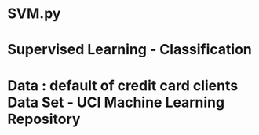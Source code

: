 # SVM.py

# Supervised Learning - Classification

# Data : default of credit card clients Data Set - UCI Machine Learning Repository
